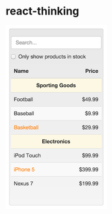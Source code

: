 # react-thinking
![](https://raw.githubusercontent.com/AlexKVal/react-thinking/images/images/result.png)
